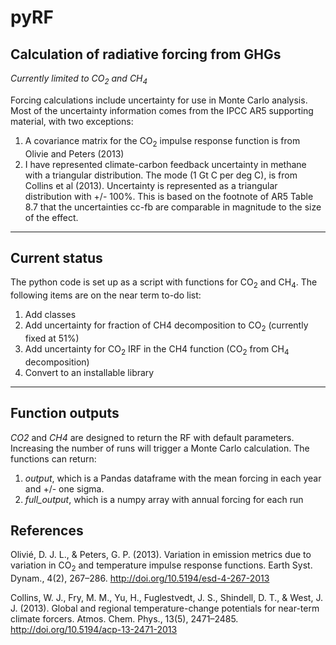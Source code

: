 # pyRF
## Calculation of radiative forcing from GHGs

*Currently limited to CO<sub>2</sub> and CH<sub>4</sub>*

Forcing calculations include uncertainty for use in Monte Carlo analysis. Most of the 
uncertainty information comes from the IPCC AR5 supporting material, with two exceptions:

1. A covariance matrix for the CO<sub>2</sub> impulse response function is from Olivie and Peters (2013)
2. I have represented climate-carbon feedback uncertainty in methane with a triangular distribution. 
The mode (1 Gt C per deg C), is from Collins et al (2013). Uncertainty is represented as a 
triangular distribution with +/- 100%. This is based on the footnote of AR5 Table 8.7 that 
the uncertainties cc-fb are comparable in magnitude to the size of the effect.

***
## Current status

The python code is set up as a script with functions for CO<sub>2</sub> and CH<sub>4</sub>. The following items are on the near term to-do list:

1. Add classes
2. Add uncertainty for fraction of CH4 decomposition to CO<sub>2</sub> (currently fixed at 51%)
3. Add uncertainty for CO<sub>2</sub> IRF in the CH4 function (CO<sub>2</sub> from CH<sub>4</sub> decomposition)
4. Convert to an installable library

***
## Function outputs

*CO2* and *CH4* are designed to return the RF with default parameters. Increasing the 
number of runs will trigger a Monte Carlo calculation. The functions can return:

1. *output*, which is a Pandas dataframe with the mean forcing in each year and +/- one
sigma.
2. *full_output*, which is a numpy array with annual forcing for each run


## References
Olivié, D. J. L., & Peters, G. P. (2013). 
Variation in emission metrics due to variation in CO<sub>2</sub> and temperature impulse response functions. 
Earth Syst. Dynam., 4(2), 267–286. http://doi.org/10.5194/esd-4-267-2013

Collins, W. J., Fry, M. M., Yu, H., Fuglestvedt, J. S., Shindell, D. T., & West, J. J. (2013). 
Global and regional temperature-change potentials for near-term climate forcers. 
Atmos. Chem. Phys., 13(5), 2471–2485. http://doi.org/10.5194/acp-13-2471-2013